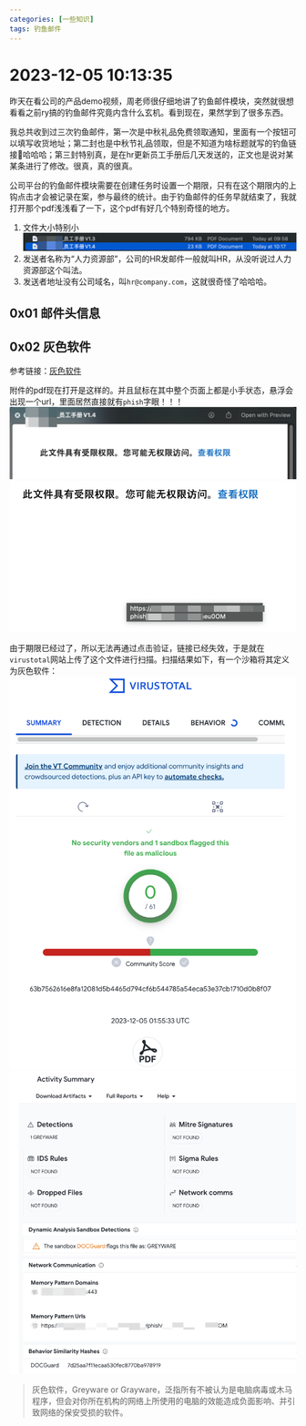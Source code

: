 ```yaml
---
categories: [一些知识]
tags: 钓鱼邮件
---
```

# 2023-12-05 10:13:35
昨天在看公司的产品demo视频，周老师很仔细地讲了钓鱼邮件模块，突然就很想看看之前ry搞的钓鱼邮件究竟内含什么玄机。看到现在，果然学到了很多东西。

我总共收到过三次钓鱼邮件，第一次是中秋礼品免费领取通知，里面有一个按钮可以填写收货地址；第二封也是中秋节礼品领取，但是不知道为啥标题就写的钓鱼链接🎣哈哈哈；第三封特别真，是在hr更新员工手册后几天发送的，正文也是说对某某条进行了修改。很真，真的很真。

公司平台的钓鱼邮件模块需要在创建任务时设置一个期限，只有在这个期限内的上钩点击才会被记录在案，参与最终的统计。由于钓鱼邮件的任务早就结束了，我就打开那个pdf浅浅看了一下，这个pdf有好几个特别奇怪的地方。
1. 文件大小特别小
   ![](2023-12-05-10-22-09.png)
2. 发送者名称为“人力资源部”，公司的HR发邮件一般就叫HR，从没听说过人力资源部这个叫法。
3. 发送者地址没有公司域名，叫`hr@company.com`，这就很奇怪了哈哈哈。

## 0x01 邮件头信息

## 0x02 灰色软件
参考链接：[灰色软件](https://upimg.baike.so.com/doc/10024035-10371989.html)

附件的pdf现在打开是这样的。并且鼠标在其中整个页面上都是小手状态，悬浮会出现一个url，里面居然直接就有`phish`字眼！！！
![](2023-12-05-10-28-35.png)
![](2023-12-05-10-30-30.png)

由于期限已经过了，所以无法再通过点击验证，链接已经失效，于是就在`virustotal`网站上传了这个文件进行扫描。扫描结果如下，有一个沙箱将其定义为灰色软件：
![](2023-12-05-10-31-57.png)
![](2023-12-05-10-33-13.png)

> 灰色软件，Greyware or Grayware，泛指所有不被认为是电脑病毒或木马程序，但会对你所在机构的网络上所使用的电脑的效能造成负面影响、并引致网络的保安受损的软件。

   